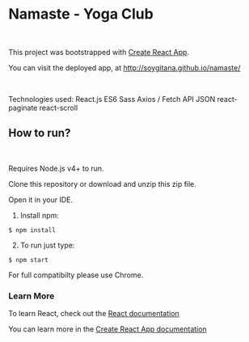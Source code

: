 # Namaste - Yoga Club

<br>

This project was bootstrapped with [Create React App](https://github.com/facebook/create-react-app).

You can visit the deployed app, at http://soygitana.github.io/namaste/

<br>

Technologies used:
React.js
ES6
Sass
Axios / Fetch API
JSON
react-paginate
react-scroll

## How to run?

<br>

Requires Node.js v4+ to run.

Clone this repository or download and unzip this zip file.

Open it in your IDE.

1. Install npm:

```
$ npm install
```


2. To run just type:

```
$ npm start
```


For full compatibilty please use Chrome.


### Learn More

To learn React, check out the [React documentation](https://reactjs.org/)

You can learn more in the [Create React App documentation](https://create-react-app.dev/docs/getting-started)
